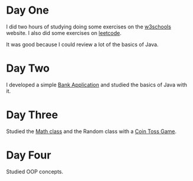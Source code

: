 # Day One

I did two hours of studying doing some exercises on the [w3schools](https://www.w3schools.com/java/default.asp) website. I also did some exercises on [leetcode](https://leetcode.com/).

It was good because I could review a lot of the basics of Java.

# Day Two

I developed a simple [Bank Application](./BankApplication.java) and studied the basics of Java with it.

# Day Three

Studied the [Math class](./MathJava.java) and the Random class with a [Coin Toss Game](./CoinToss.java).

# Day Four
Studied OOP concepts.